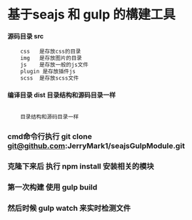 ﻿# 基于seajs 和 gulp 的構建工具
#### 源码目录 src  
````php
    css   是存放css的目录
    img   是存放图片的目录
    js    是存放一般的js文件
    plugin 是存放插件js
    scss  是存放scss文件
````
#### 编译目录 dist 目录结构和源码目录一样
````php

    目录结构和源码目录一样

````
### cmd命令行执行 git clone git@github.com:JerryMark1/seajsGulpModule.git
### 克隆下来后 执行 npm install 安装相关的模块
### 第一次构建 使用 gulp build
### 然后时候 gulp watch 来实时检测文件